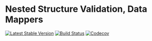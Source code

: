Nested Structure Validation, Data Mappers
================================
[![Latest Stable Version](https://poser.pugx.org/spiral/filters/version)](https://packagist.org/packages/spiral/filters)
[![Build Status](https://travis-ci.org/spiral/filters.svg?branch=master)](https://travis-ci.org/spiral/filters)
[![Codecov](https://codecov.io/gh/spiral/filters/branch/master/graph/badge.svg)](https://codecov.io/gh/spiral/filters/)